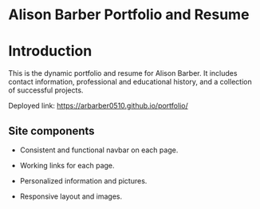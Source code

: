 # Alison Barber Portfolio and Resume

# Introduction

This is the dynamic portfolio and resume for Alison Barber. It includes contact information, professional and educational history, and a collection of successful projects. 

Deployed link: https://arbarber0510.github.io/portfolio/



## Site components

* Consistent and functional navbar on each page.

* Working links for each page. 

* Personalized information and pictures.

* Responsive layout and images.
